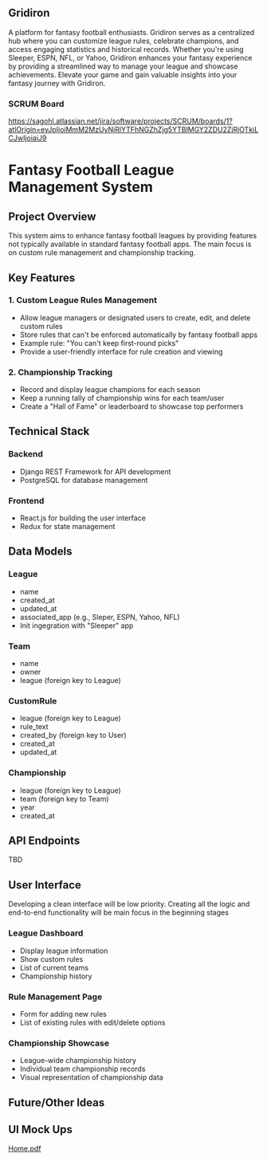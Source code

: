 ## Gridiron 

A platform for fantasy football enthusiasts. Gridiron serves as a centralized hub where you can customize league rules, celebrate champions, and access engaging statistics and historical records. Whether you're using Sleeper, ESPN, NFL, or Yahoo, Gridiron enhances your fantasy experience by providing a streamlined way to manage your league and showcase achievements. Elevate your game and gain valuable insights into your fantasy journey with Gridiron.

### SCRUM Board

https://sagohl.atlassian.net/jira/software/projects/SCRUM/boards/1?atlOrigin=eyJpIjoiMmM2MzUyNjRlYTFhNGZhZjg5YTBlMGY2ZDU2ZjRjOTkiLCJwIjoiaiJ9

# Fantasy Football League Management System

## Project Overview
This system aims to enhance fantasy football leagues by providing features not typically available in standard fantasy football apps. The main focus is on custom rule management and championship tracking.

## Key Features

### 1. Custom League Rules Management
- Allow league managers or designated users to create, edit, and delete custom rules
- Store rules that can't be enforced automatically by fantasy football apps
- Example rule: "You can't keep first-round picks"
- Provide a user-friendly interface for rule creation and viewing

### 2. Championship Tracking
- Record and display league champions for each season
- Keep a running tally of championship wins for each team/user
- Create a "Hall of Fame" or leaderboard to showcase top performers

## Technical Stack

### Backend
- Django REST Framework for API development
- PostgreSQL for database management

### Frontend
- React.js for building the user interface
- Redux for state management

## Data Models

### League
- name
- created_at
- updated_at
- associated_app (e.g., Sleper, ESPN, Yahoo, NFL)
- Init ingegration with "Sleeper" app

### Team
- name
- owner
- league (foreign key to League)

### CustomRule
- league (foreign key to League)
- rule_text
- created_by (foreign key to User)
- created_at
- updated_at

### Championship
- league (foreign key to League)
- team (foreign key to Team)
- year
- created_at

## API Endpoints

TBD

## User Interface

Developing a clean interface will be low priority. Creating all the logic and end-to-end functionality will be main focus in the beginning stages

### League Dashboard
- Display league information
- Show custom rules
- List of current teams
- Championship history

### Rule Management Page
- Form for adding new rules
- List of existing rules with edit/delete options

### Championship Showcase
- League-wide championship history
- Individual team championship records
- Visual representation of championship data

## Future/Other Ideas

## UI Mock Ups
[Home.pdf](https://github.com/user-attachments/files/17500889/Home.pdf)

